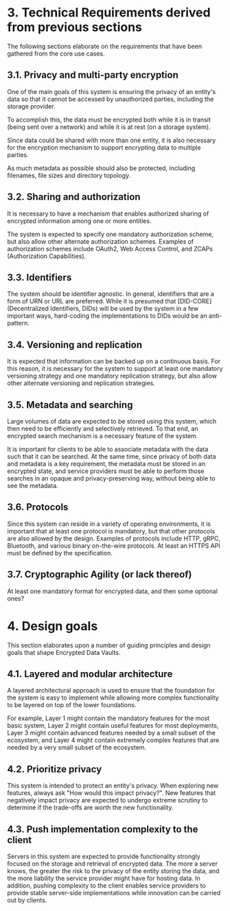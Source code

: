 # ​3.​ Technical Requirements derived from previous sections

The following sections elaborate on the requirements that have been gathered
from the core use cases.

## ​3.1.​ Privacy and multi-party encryption

One of the main goals of this system is ensuring the privacy of an entity's data
so that it cannot be accessed by unauthorized parties, including the storage
provider.

To accomplish this, the data must be encrypted both while it is in transit
(being sent over a network) and while it is at rest (on a storage system).

Since data could be shared with more than one entity, it is also necessary for
the encryption mechanism to support encrypting data to multiple parties.

As much metadata as possible should also be protected, including filenames, file
sizes and directory topology.

## ​3.2.​ Sharing and authorization

It is necessary to have a mechanism that enables authorized sharing of encrypted
information among one or more entities.

The system is expected to specify one mandatory authorization scheme, but also
allow other alternate authorization schemes. Examples of authorization schemes
include OAuth2, Web Access Control, and ZCAPs (Authorization Capabilities).

## ​3.3.​ Identifiers

The system should be identifier agnostic. In general, identifiers that are a
form of URN or URL are preferred. While it is presumed that [DID-CORE]
(Decentralized Identifiers, DIDs) will be used by the system in a few important
ways, hard-coding the implementations to DIDs would be an anti-pattern.

## ​3.4.​ Versioning and replication

It is expected that information can be backed up on a continuous basis. For this
reason, it is necessary for the system to support at least one mandatory
versioning strategy and one mandatory replication strategy, but also allow other
alternate versioning and replication strategies.

## ​3.5.​ Metadata and searching

Large volumes of data are expected to be stored using this system, which then
need to be efficiently and selectively retrieved. To that end, an encrypted
search mechanism is a necessary feature of the system.

It is important for clients to be able to associate metadata with the data such
that it can be searched. At the same time, since privacy of both data and
metadata is a key requirement, the metadata must be stored in an encrypted
state, and service providers must be able to perform those searches in an opaque
and privacy-preserving way, without being able to see the metadata.

## ​3.6.​ Protocols

Since this system can reside in a variety of operating environments, it is
important that at least one protocol is mandatory, but that other protocols are
also allowed by the design. Examples of protocols include HTTP, gRPC, Bluetooth,
and various binary on-the-wire protocols. At least an  HTTPS API must be defined
by the specification.

## 3.7. Cryptographic Agility (or lack thereof)

At least one mandatory format for encrypted data, and then some optional ones?

# ​4.​ Design goals

This section elaborates upon a number of guiding principles and design goals
that shape Encrypted Data Vaults.

## ​4.1.​ Layered and modular architecture

A layered architectural approach is used to ensure that the foundation for the
system is easy to implement while allowing more complex functionality to be
layered on top of the lower foundations.

For example, Layer 1 might contain the mandatory features for the most basic
system, Layer 2 might contain useful features for most deployments, Layer 3
might contain advanced features needed by a small subset of the ecosystem, and
Layer 4 might contain extremely complex features that are needed by a very small
subset of the ecosystem.

## ​4.2.​ Prioritize privacy

This system is intended to protect an entity's privacy. When exploring new
features, always ask "How would this impact privacy?". New features that
negatively impact privacy are expected to undergo extreme scrutiny to determine
if the trade-offs are worth the new functionality.

## ​4.3.​ Push implementation complexity to the client

Servers in this system are expected to provide functionality strongly focused on
the storage and retrieval of encrypted data. The more a server knows, the
greater the risk to the privacy of the entity storing the data, and the more
liability the service provider might have for hosting data. In addition, pushing
complexity to the client enables service providers to provide stable server-side
implementations while innovation can be carried out by clients.
